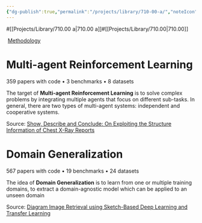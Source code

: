 ```yaml
---
{"dg-publish":true,"permalink":"/projects/library/710-00-a/","noteIcon":"0","created":"2024-01-21T16:30:19.100+09:00","updated":"2024-01-22T01:27:55.916+09:00"}
---
```


#[[Projects/Library/710.00 a\|710.00 a]]#[[Projects/Library/710.00\|710.00]]


 [Methodology](https://paperswithcode.com/area/methodology)
# Multi-agent Reinforcement Learning
359 papers with code • 3 benchmarks • 8 datasets

The target of **Multi-agent Reinforcement Learning** is to solve complex problems by integrating multiple agents that focus on different sub-tasks. In general, there are two types of multi-agent systems: independent and cooperative systems.

Source: [Show, Describe and Conclude: On Exploiting the Structure Information of Chest X-Ray Reports](https://arxiv.org/abs/2004.12274)

# Domain Generalization

567 papers with code • 19 benchmarks • 24 datasets

The idea of **Domain Generalization** is to learn from one or multiple training domains, to extract a domain-agnostic model which can be applied to an unseen domain

Source: [Diagram Image Retrieval using Sketch-Based Deep Learning and Transfer Learning](https://arxiv.org/abs/2004.10780)
